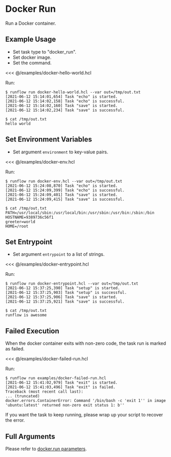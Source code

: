 # Docker Run

Run a Docker container.

## Example Usage

* Set task type to "docker_run".
* Set docker image.
* Set the command.

<<< @/examples/docker-hello-world.hcl

Run:

```
$ runflow run docker-hello-world.hcl --var out=/tmp/out.txt
[2021-06-12 15:14:01,654] Task "echo" is started.
[2021-06-12 15:14:02,158] Task "echo" is successful.
[2021-06-12 15:14:02,160] Task "save" is started.
[2021-06-12 15:14:02,234] Task "save" is successful.

$ cat /tmp/out.txt
hello world
```

## Set Environment Variables

* Set argument `environment` to key-value pairs.

<<< @/examples/docker-env.hcl

Run:

```
$ runflow run docker-env.hcl --var out=/tmp/out.txt
[2021-06-12 15:24:08,870] Task "echo" is started.
[2021-06-12 15:24:09,399] Task "echo" is successful.
[2021-06-12 15:24:09,401] Task "save" is started.
[2021-06-12 15:24:09,415] Task "save" is successful.

$ cat /tmp/out.txt
PATH=/usr/local/sbin:/usr/local/bin:/usr/sbin:/usr/bin:/sbin:/bin
HOSTNAME=9389736c56f1
greeter=world
HOME=/root
```

## Set Entrypoint

* Set argument `entrypoint` to a list of strings.

<<< @/examples/docker-entrypoint.hcl

Run:

```
$ runflow run docker-entrypoint.hcl --var out=/tmp/out.txt
[2021-06-12 15:37:25,390] Task "setup" is started.
[2021-06-12 15:37:25,903] Task "setup" is successful.
[2021-06-12 15:37:25,906] Task "save" is started.
[2021-06-12 15:37:25,921] Task "save" is successful.

$ cat /tmp/out.txt
runflow is awesome
```

## Failed Execution

When the docker container exits with non-zero code, the task run is marked as failed.

<<< @/examples/docker-failed-run.hcl

Run:

```
$ runflow run examples/docker-failed-run.hcl
[2021-06-12 15:41:02,979] Task "exit" is started.
[2021-06-12 15:41:03,496] Task "exit" is failed.
Traceback (most recent call last):
... (truncated)
docker.errors.ContainerError: Command '/bin/bash -c 'exit 1'' in image 'ubuntu:latest' returned non-zero exit status 1: b''
```

If you want the task to keep running, please wrap up your script to recover the error.

## Full Arguments

Please refer to [docker.run parameters](https://docker-py.readthedocs.io/en/stable/containers.html#docker.models.containers.ContainerCollection.run).
